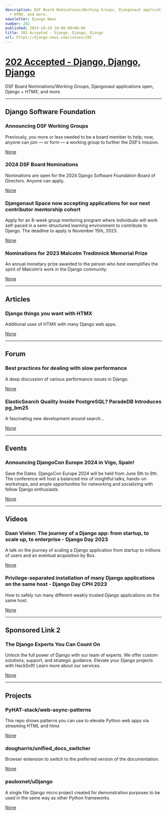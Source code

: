 ```yaml
---
description: DSF Board Nominations/Working Groups, Djangonaut applications open, Django
  + HTMX, and more.
newsletter: Django News
number: 202
published: 2023-10-20 10:00:00+00:00
title: 202 Accepted - Django, Django, Django
url: https://django-news.com/issues/202
---
```


# [202 Accepted - Django, Django, Django](https://django-news.com/issues/202)

DSF Board Nominations/Working Groups, Djangonaut applications open, Django + HTMX, and more.

  ----

  ## Django Software Foundation

  ### Announcing DSF Working Groups

  <p>Previously, you more or less needed to be a board member to help; now, anyone can join — or form — a working group to further the DSF’s mission.</p>

  [None](None)

  ### 2024 DSF Board Nominations

  <p>Nominations are open for the 2024 Django Software Foundation Board of Directors. Anyone can apply.</p>

  [None](None)

  ### Djangonaut Space now accepting applications for our next contributor mentorship cohort

  <p>Apply for an 8-week group mentoring program where individuals will work self-paced in a semi-structured learning environment to contribute to Django. The deadline to apply is November 15th, 2023.</p>

  [None](None)

  ### Nominations for 2023 Malcolm Tredinnick Memorial Prize

  <p>An annual monetary prize awarded to the person who best exemplifies the spirit of Malcolm’s work in the Django community.</p>

  [None](None)

  ----

  ## Articles

  ### Django things you want with HTMX

  <p>Additional uses of HTMX with many Django web apps.</p>

  [None](None)

  ----

  ## Forum

  ### Best practices for dealing with slow performance

  <p>A deep discussion of various performance issues in Django.</p>

  [None](None)

  ### ElasticSearch Quality Inside PostgreSQL? ParadeDB Introduces pg_bm25

  <p>A fascinating new development around search...</p>

  [None](None)

  ----

  ## Events

  ### Announcing DjangoCon Europe 2024 in Vigo, Spain!

  <p>Save the Dates. DjangoCon Europe 2024 will be held from June 5th to 9th. The conference will host a balanced mix of insightful talks, hands-on workshops, and ample opportunities for networking and socializing with fellow Django enthusiasts.</p>

  [None](None)

  ----

  ## Videos

  ### Daan Vielen: The journey of a Django app: from startup, to scale up, to enterprise - Django Day 2023

  <p>A talk on the journey of scaling a Django application from startup to millions of users and an eventual acquisition by Box.</p>

  [None](None)

  ### Privilege-separated installation of many Django applications on the same host - Django Day CPH 2023

  <p>How to safely run many different weakly trusted Django applications on the same host.</p>

  [None](None)

  ----

  ## Sponsored Link 2

  ### The Django Experts You Can Count On

  <p>Unlock the full power of Django with our team of experts. We offer custom solutions, support, and strategic guidance. Elevate your Django projects with HackSoft! Learn more about our services.</p>

  [None](None)

  ----

  ## Projects

  ### PyHAT-stack/web-async-patterns

  <p>This repo shows patterns you can use to elevate Python web apps via streaming HTML and htmx</p>

  [None](None)

  ### dougharris/unified_docs_switcher

  <p>Browser extension to switch to the preferred version of the documentation.</p>

  [None](None)

  ### pauloxnet/uDjango

  <p>A single file Django micro project created for demonstration purposes to be used in the same way as other Python frameworks.</p>

  [None](None)